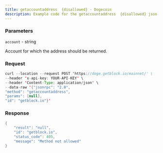 ```yaml
---
title: getaccountaddress  {disallowed} - Dogecoin
description: Example code for the getaccountaddress  {disallowed} json-rpc method. Сomplete guide on how to use getaccountaddress  {disallowed} json-rpc in GetBlock.io Web3 documentation.
---
```


### Parameters


`account` - string

Account for which the address should be returned.

### Request

``` java
curl --location --request POST 'https://doge.getblock.io/mainnet/' \
--header 'x-api-key: YOUR-API-KEY' \
--header 'Content-Type: application/json' \
--data-raw '{"jsonrpc": "2.0",
"method": "getaccountaddress",
"params": [null],
"id": "getblock.io"}'
```

###  Response

``` java
{
    "result": "null",
    "id": "getblock.io",
    "status_code": 405,
    "message": "Method not allowed"
}
```

